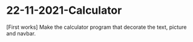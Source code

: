 # 22-11-2021-Calculator
[First works] Make the calculator program that decorate the text, picture and navbar.
